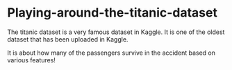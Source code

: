# Playing-around-the-titanic-dataset
The titanic dataset is a very famous dataset in Kaggle. 
It is one of the oldest dataset that has been uploaded in Kaggle. 

It is about how many of the passengers survive in the accident based on various features!
